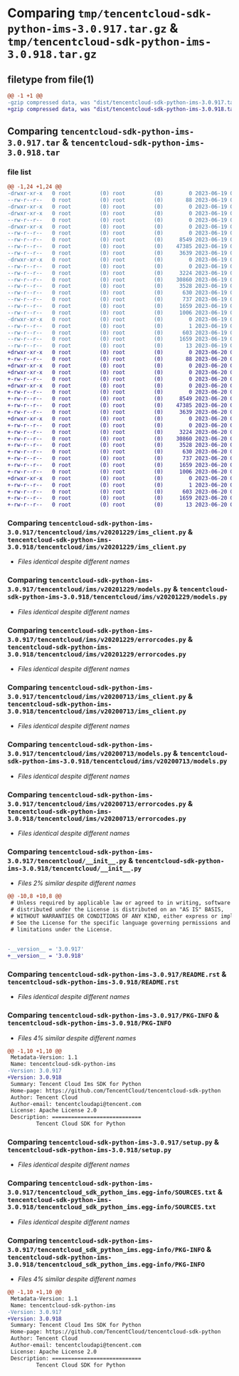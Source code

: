 # Comparing `tmp/tencentcloud-sdk-python-ims-3.0.917.tar.gz` & `tmp/tencentcloud-sdk-python-ims-3.0.918.tar.gz`

## filetype from file(1)

```diff
@@ -1 +1 @@
-gzip compressed data, was "dist/tencentcloud-sdk-python-ims-3.0.917.tar", last modified: Mon Jun 19 00:27:24 2023, max compression
+gzip compressed data, was "dist/tencentcloud-sdk-python-ims-3.0.918.tar", last modified: Tue Jun 20 02:42:26 2023, max compression
```

## Comparing `tencentcloud-sdk-python-ims-3.0.917.tar` & `tencentcloud-sdk-python-ims-3.0.918.tar`

### file list

```diff
@@ -1,24 +1,24 @@
-drwxr-xr-x   0 root         (0) root         (0)        0 2023-06-19 00:27:24.000000 tencentcloud-sdk-python-ims-3.0.917/
--rw-r--r--   0 root         (0) root         (0)       88 2023-06-19 00:27:24.000000 tencentcloud-sdk-python-ims-3.0.917/setup.cfg
-drwxr-xr-x   0 root         (0) root         (0)        0 2023-06-19 00:27:24.000000 tencentcloud-sdk-python-ims-3.0.917/tencentcloud/
-drwxr-xr-x   0 root         (0) root         (0)        0 2023-06-19 00:27:24.000000 tencentcloud-sdk-python-ims-3.0.917/tencentcloud/ims/
--rw-r--r--   0 root         (0) root         (0)        0 2023-06-19 00:27:24.000000 tencentcloud-sdk-python-ims-3.0.917/tencentcloud/ims/__init__.py
-drwxr-xr-x   0 root         (0) root         (0)        0 2023-06-19 00:27:24.000000 tencentcloud-sdk-python-ims-3.0.917/tencentcloud/ims/v20201229/
--rw-r--r--   0 root         (0) root         (0)        0 2023-06-19 00:27:24.000000 tencentcloud-sdk-python-ims-3.0.917/tencentcloud/ims/v20201229/__init__.py
--rw-r--r--   0 root         (0) root         (0)     8549 2023-06-19 00:27:24.000000 tencentcloud-sdk-python-ims-3.0.917/tencentcloud/ims/v20201229/ims_client.py
--rw-r--r--   0 root         (0) root         (0)    47385 2023-06-19 00:27:24.000000 tencentcloud-sdk-python-ims-3.0.917/tencentcloud/ims/v20201229/models.py
--rw-r--r--   0 root         (0) root         (0)     3639 2023-06-19 00:27:24.000000 tencentcloud-sdk-python-ims-3.0.917/tencentcloud/ims/v20201229/errorcodes.py
-drwxr-xr-x   0 root         (0) root         (0)        0 2023-06-19 00:27:24.000000 tencentcloud-sdk-python-ims-3.0.917/tencentcloud/ims/v20200713/
--rw-r--r--   0 root         (0) root         (0)        0 2023-06-19 00:27:24.000000 tencentcloud-sdk-python-ims-3.0.917/tencentcloud/ims/v20200713/__init__.py
--rw-r--r--   0 root         (0) root         (0)     3224 2023-06-19 00:27:24.000000 tencentcloud-sdk-python-ims-3.0.917/tencentcloud/ims/v20200713/ims_client.py
--rw-r--r--   0 root         (0) root         (0)    30860 2023-06-19 00:27:24.000000 tencentcloud-sdk-python-ims-3.0.917/tencentcloud/ims/v20200713/models.py
--rw-r--r--   0 root         (0) root         (0)     3528 2023-06-19 00:27:24.000000 tencentcloud-sdk-python-ims-3.0.917/tencentcloud/ims/v20200713/errorcodes.py
--rw-r--r--   0 root         (0) root         (0)      630 2023-06-19 00:27:24.000000 tencentcloud-sdk-python-ims-3.0.917/tencentcloud/__init__.py
--rw-r--r--   0 root         (0) root         (0)      737 2023-06-19 00:27:24.000000 tencentcloud-sdk-python-ims-3.0.917/README.rst
--rw-r--r--   0 root         (0) root         (0)     1659 2023-06-19 00:27:24.000000 tencentcloud-sdk-python-ims-3.0.917/PKG-INFO
--rw-r--r--   0 root         (0) root         (0)     1006 2023-06-19 00:27:24.000000 tencentcloud-sdk-python-ims-3.0.917/setup.py
-drwxr-xr-x   0 root         (0) root         (0)        0 2023-06-19 00:27:24.000000 tencentcloud-sdk-python-ims-3.0.917/tencentcloud_sdk_python_ims.egg-info/
--rw-r--r--   0 root         (0) root         (0)        1 2023-06-19 00:27:24.000000 tencentcloud-sdk-python-ims-3.0.917/tencentcloud_sdk_python_ims.egg-info/dependency_links.txt
--rw-r--r--   0 root         (0) root         (0)      603 2023-06-19 00:27:24.000000 tencentcloud-sdk-python-ims-3.0.917/tencentcloud_sdk_python_ims.egg-info/SOURCES.txt
--rw-r--r--   0 root         (0) root         (0)     1659 2023-06-19 00:27:24.000000 tencentcloud-sdk-python-ims-3.0.917/tencentcloud_sdk_python_ims.egg-info/PKG-INFO
--rw-r--r--   0 root         (0) root         (0)       13 2023-06-19 00:27:24.000000 tencentcloud-sdk-python-ims-3.0.917/tencentcloud_sdk_python_ims.egg-info/top_level.txt
+drwxr-xr-x   0 root         (0) root         (0)        0 2023-06-20 02:42:26.000000 tencentcloud-sdk-python-ims-3.0.918/
+-rw-r--r--   0 root         (0) root         (0)       88 2023-06-20 02:42:26.000000 tencentcloud-sdk-python-ims-3.0.918/setup.cfg
+drwxr-xr-x   0 root         (0) root         (0)        0 2023-06-20 02:42:26.000000 tencentcloud-sdk-python-ims-3.0.918/tencentcloud/
+drwxr-xr-x   0 root         (0) root         (0)        0 2023-06-20 02:42:26.000000 tencentcloud-sdk-python-ims-3.0.918/tencentcloud/ims/
+-rw-r--r--   0 root         (0) root         (0)        0 2023-06-20 02:42:26.000000 tencentcloud-sdk-python-ims-3.0.918/tencentcloud/ims/__init__.py
+drwxr-xr-x   0 root         (0) root         (0)        0 2023-06-20 02:42:26.000000 tencentcloud-sdk-python-ims-3.0.918/tencentcloud/ims/v20201229/
+-rw-r--r--   0 root         (0) root         (0)        0 2023-06-20 02:42:26.000000 tencentcloud-sdk-python-ims-3.0.918/tencentcloud/ims/v20201229/__init__.py
+-rw-r--r--   0 root         (0) root         (0)     8549 2023-06-20 02:42:26.000000 tencentcloud-sdk-python-ims-3.0.918/tencentcloud/ims/v20201229/ims_client.py
+-rw-r--r--   0 root         (0) root         (0)    47385 2023-06-20 02:42:26.000000 tencentcloud-sdk-python-ims-3.0.918/tencentcloud/ims/v20201229/models.py
+-rw-r--r--   0 root         (0) root         (0)     3639 2023-06-20 02:42:26.000000 tencentcloud-sdk-python-ims-3.0.918/tencentcloud/ims/v20201229/errorcodes.py
+drwxr-xr-x   0 root         (0) root         (0)        0 2023-06-20 02:42:26.000000 tencentcloud-sdk-python-ims-3.0.918/tencentcloud/ims/v20200713/
+-rw-r--r--   0 root         (0) root         (0)        0 2023-06-20 02:42:26.000000 tencentcloud-sdk-python-ims-3.0.918/tencentcloud/ims/v20200713/__init__.py
+-rw-r--r--   0 root         (0) root         (0)     3224 2023-06-20 02:42:26.000000 tencentcloud-sdk-python-ims-3.0.918/tencentcloud/ims/v20200713/ims_client.py
+-rw-r--r--   0 root         (0) root         (0)    30860 2023-06-20 02:42:26.000000 tencentcloud-sdk-python-ims-3.0.918/tencentcloud/ims/v20200713/models.py
+-rw-r--r--   0 root         (0) root         (0)     3528 2023-06-20 02:42:26.000000 tencentcloud-sdk-python-ims-3.0.918/tencentcloud/ims/v20200713/errorcodes.py
+-rw-r--r--   0 root         (0) root         (0)      630 2023-06-20 02:42:26.000000 tencentcloud-sdk-python-ims-3.0.918/tencentcloud/__init__.py
+-rw-r--r--   0 root         (0) root         (0)      737 2023-06-20 02:42:26.000000 tencentcloud-sdk-python-ims-3.0.918/README.rst
+-rw-r--r--   0 root         (0) root         (0)     1659 2023-06-20 02:42:26.000000 tencentcloud-sdk-python-ims-3.0.918/PKG-INFO
+-rw-r--r--   0 root         (0) root         (0)     1006 2023-06-20 02:42:26.000000 tencentcloud-sdk-python-ims-3.0.918/setup.py
+drwxr-xr-x   0 root         (0) root         (0)        0 2023-06-20 02:42:26.000000 tencentcloud-sdk-python-ims-3.0.918/tencentcloud_sdk_python_ims.egg-info/
+-rw-r--r--   0 root         (0) root         (0)        1 2023-06-20 02:42:26.000000 tencentcloud-sdk-python-ims-3.0.918/tencentcloud_sdk_python_ims.egg-info/dependency_links.txt
+-rw-r--r--   0 root         (0) root         (0)      603 2023-06-20 02:42:26.000000 tencentcloud-sdk-python-ims-3.0.918/tencentcloud_sdk_python_ims.egg-info/SOURCES.txt
+-rw-r--r--   0 root         (0) root         (0)     1659 2023-06-20 02:42:26.000000 tencentcloud-sdk-python-ims-3.0.918/tencentcloud_sdk_python_ims.egg-info/PKG-INFO
+-rw-r--r--   0 root         (0) root         (0)       13 2023-06-20 02:42:26.000000 tencentcloud-sdk-python-ims-3.0.918/tencentcloud_sdk_python_ims.egg-info/top_level.txt
```

### Comparing `tencentcloud-sdk-python-ims-3.0.917/tencentcloud/ims/v20201229/ims_client.py` & `tencentcloud-sdk-python-ims-3.0.918/tencentcloud/ims/v20201229/ims_client.py`

 * *Files identical despite different names*

### Comparing `tencentcloud-sdk-python-ims-3.0.917/tencentcloud/ims/v20201229/models.py` & `tencentcloud-sdk-python-ims-3.0.918/tencentcloud/ims/v20201229/models.py`

 * *Files identical despite different names*

### Comparing `tencentcloud-sdk-python-ims-3.0.917/tencentcloud/ims/v20201229/errorcodes.py` & `tencentcloud-sdk-python-ims-3.0.918/tencentcloud/ims/v20201229/errorcodes.py`

 * *Files identical despite different names*

### Comparing `tencentcloud-sdk-python-ims-3.0.917/tencentcloud/ims/v20200713/ims_client.py` & `tencentcloud-sdk-python-ims-3.0.918/tencentcloud/ims/v20200713/ims_client.py`

 * *Files identical despite different names*

### Comparing `tencentcloud-sdk-python-ims-3.0.917/tencentcloud/ims/v20200713/models.py` & `tencentcloud-sdk-python-ims-3.0.918/tencentcloud/ims/v20200713/models.py`

 * *Files identical despite different names*

### Comparing `tencentcloud-sdk-python-ims-3.0.917/tencentcloud/ims/v20200713/errorcodes.py` & `tencentcloud-sdk-python-ims-3.0.918/tencentcloud/ims/v20200713/errorcodes.py`

 * *Files identical despite different names*

### Comparing `tencentcloud-sdk-python-ims-3.0.917/tencentcloud/__init__.py` & `tencentcloud-sdk-python-ims-3.0.918/tencentcloud/__init__.py`

 * *Files 2% similar despite different names*

```diff
@@ -10,8 +10,8 @@
 # Unless required by applicable law or agreed to in writing, software
 # distributed under the License is distributed on an "AS IS" BASIS,
 # WITHOUT WARRANTIES OR CONDITIONS OF ANY KIND, either express or implied.
 # See the License for the specific language governing permissions and
 # limitations under the License.
 
 
-__version__ = '3.0.917'
+__version__ = '3.0.918'
```

### Comparing `tencentcloud-sdk-python-ims-3.0.917/README.rst` & `tencentcloud-sdk-python-ims-3.0.918/README.rst`

 * *Files identical despite different names*

### Comparing `tencentcloud-sdk-python-ims-3.0.917/PKG-INFO` & `tencentcloud-sdk-python-ims-3.0.918/PKG-INFO`

 * *Files 4% similar despite different names*

```diff
@@ -1,10 +1,10 @@
 Metadata-Version: 1.1
 Name: tencentcloud-sdk-python-ims
-Version: 3.0.917
+Version: 3.0.918
 Summary: Tencent Cloud Ims SDK for Python
 Home-page: https://github.com/TencentCloud/tencentcloud-sdk-python
 Author: Tencent Cloud
 Author-email: tencentcloudapi@tencent.com
 License: Apache License 2.0
 Description: ============================
         Tencent Cloud SDK for Python
```

### Comparing `tencentcloud-sdk-python-ims-3.0.917/setup.py` & `tencentcloud-sdk-python-ims-3.0.918/setup.py`

 * *Files identical despite different names*

### Comparing `tencentcloud-sdk-python-ims-3.0.917/tencentcloud_sdk_python_ims.egg-info/SOURCES.txt` & `tencentcloud-sdk-python-ims-3.0.918/tencentcloud_sdk_python_ims.egg-info/SOURCES.txt`

 * *Files identical despite different names*

### Comparing `tencentcloud-sdk-python-ims-3.0.917/tencentcloud_sdk_python_ims.egg-info/PKG-INFO` & `tencentcloud-sdk-python-ims-3.0.918/tencentcloud_sdk_python_ims.egg-info/PKG-INFO`

 * *Files 4% similar despite different names*

```diff
@@ -1,10 +1,10 @@
 Metadata-Version: 1.1
 Name: tencentcloud-sdk-python-ims
-Version: 3.0.917
+Version: 3.0.918
 Summary: Tencent Cloud Ims SDK for Python
 Home-page: https://github.com/TencentCloud/tencentcloud-sdk-python
 Author: Tencent Cloud
 Author-email: tencentcloudapi@tencent.com
 License: Apache License 2.0
 Description: ============================
         Tencent Cloud SDK for Python
```


